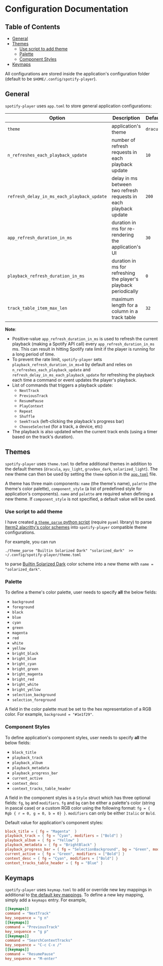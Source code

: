 # Configuration Documentation

## Table of Contents

- [General](#general)
- [Themes](#themes)
  - [Use script to add theme](#use-script-to-add-theme)
  - [Palette](#palette)
  - [Component Styles](#component-styles)
- [Keymaps](#keymaps)

All configurations are stored inside the application's configuration folder (default to be `$HOME/.config/spotify-player`).

## General

`spotify-player` uses `app.toml` to store general application configurations:

| Option                                     | Description                                                      | Default   |
| ------------------------------------------ | ---------------------------------------------------------------- | --------- |
| `theme`                                    | application's theme                                              | `dracula` |
| `n_refreshes_each_playback_update`         | number of refresh requests in each playback update               | `10`      |
| `refresh_delay_in_ms_each_playback_update` | delay in ms between two refresh requests in each playback update | `200`     |
| `app_refresh_duration_in_ms`               | duration in ms for re-rendering the application's UI             | `30`      |
| `playback_refresh_duration_in_ms`          | duration in ms for refreshing the player's playback periodically | `0`       |
| `track_table_item_max_len`                 | maximum length for a column in a track table                     | `32`      |

**Note**:

- Positive-value `app_refresh_duration_in_ms` is used to refresh the current playback (making a Spotify API call) every `app_refresh_duration_in_ms` ms. This can result in hitting Spotify rate limit if the player is running for a long period of time.
- To prevent the rate limit, `spotify-player` sets `playback_refresh_duration_in_ms=0` by default and relies on `n_refreshes_each_playback_update` and `refresh_delay_in_ms_each_playback_update` for refreshing the playback each time a command or event updates the player's playback.
- List of commands that triggers a playback update:
  - `NextTrack`
  - `PreviousTrack`
  - `ResumePause`
  - `PlayContext`
  - `Repeat`
  - `Shuffle`
  - `SeekTrack` (left-clicking the playback's progress bar)
  - `ChooseSelected` (for a track, a device, etc)
- The playback is also updated when the current track ends (using a timer based on the track's duration).

## Themes

`spotify-player` uses `theme.toml` to define additional themes in addition to the default themes (`dracula`, `ayu_light`, `gruvbox_dark`, `solarized_light`). The new theme can then be used by setting the `theme` option in the [`app.toml`](#general) file.

A theme has three main components: `name` (the theme's name), `palette` (the theme's color palette), `component_style` (a list of predefined style for application's components). `name` and `palette` are required when defining a new theme. If `component_style` is not specified, a default value will be used.

### Use script to add theme

I have created [a `theme_parse` python script](../scripts/theme_parse) (require `pyaml` library) to parse [Iterm2 alacritty's color schemes](https://github.com/mbadolato/iTerm2-Color-Schemes/tree/master/alacritty) into `spotify-player` compatible theme configurations.

For example, you can run

```
./theme_parse "Builtin Solarized Dark" "solarized_dark"  >> ~/.config/spotify-player/theme.toml
```

to parse [Builtin Solarized Dark](https://github.com/mbadolato/iTerm2-Color-Schemes/blob/master/alacritty/Builtin%20Solarized%20Dark.yml) color scheme into a new theme with `name = "solarized_dark"`.

### Palette

To define a theme's color palette, user needs to specify **all** the below fields:

- `background`
- `foreground`
- `black`
- `blue`
- `cyan`
- `green`
- `magenta`
- `red`
- `white`
- `yellow`
- `bright_black`
- `bright_blue`
- `bright_cyan`
- `bright_green`
- `bright_magenta`
- `bright_red`
- `bright_white`
- `bright_yellow`
- `selection_background`
- `selection_foreground`

A field in the color palette must be set to the hex representation of a RGB color. For example, `background = "#1e1f29"`.

### Component Styles

To define application's component styles, user needs to specify **all** the below fields:

- `block_title`
- `playback_track`
- `playback_album`
- `playback_metadata`
- `playback_progress_bar`
- `current_active`
- `context_desc`
- `context_tracks_table_header`

A field in the component styles is a `Style` struct which has three optional fields: `fg`, `bg` and `modifiers`. `fg` and `bg` can be either a palette's color (string in pascal case) or a custom RGB color using the following format: `fg = { Rgb { r = 0, g = 0, b = 0} }`. `modifiers` can only be either `Italic` or `Bold`.

Default value for application's component styles:

```toml
block_title = { fg = "Magenta"  }
playback_track = { fg = "Cyan", modifiers = ["Bold"] }
playback_album = { fg = "Yellow" }
playback_metadata = { fg = "BrightBlack" }
playback_progress_bar = { fg = "SelectionBackground", bg = "Green", modifiers = ["Italic"] }
current_active = { fg = "Green", modifiers = ["Bold"] }
context_desc = { fg = "Cyan", modifiers = ["Bold"] }
context_tracks_table_header = { fg = "Blue" }
```

## Keymaps

`spotify-player` uses `keymap.toml` to add or override new key mappings in additional to [the default key mappings](https://github.com/aome510/spotify-player#commands). To define a new key mapping, simply add a `keymaps` entry. For example,

```toml
[[keymaps]]
command = "NextTrack"
key_sequence = "g n"
[[keymaps]]
command = "PreviousTrack"
key_sequence = "g p"
[[keymaps]]
command = "SearchContextTracks"
key_sequence = "C-c C-x /"
[[keymaps]]
command = "ResumePause"
key_sequence = "M-enter"
```
